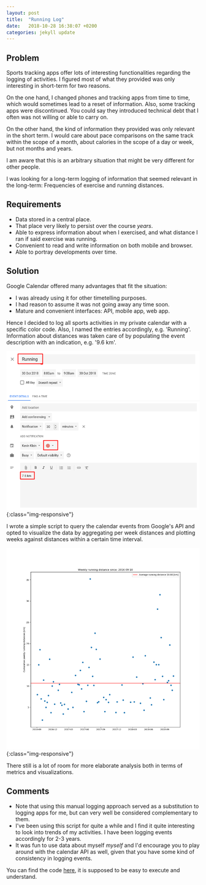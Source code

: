 ```yaml
---
layout: post
title:  "Running Log"
date:   2018-10-28 16:38:07 +0200
categories: jekyll update
---
```


## Problem
Sports tracking apps offer lots of interesting functionalities regarding the logging of activities. I figured most of what they provided was only interesting in short-term for two reasons.

On the one hand, I changed phones and tracking apps from time to time, which would sometimes lead to a reset of information. Also, some tracking apps were discontinued. You could say they introduced technical debt that I often was not willing or able to carry on.

On the other hand, the kind of information they provided was only relevant in the short term. I would care about pace comparisons on the same track within the scope of a month, about calories in the scope of a day or week, but not months and years.

I am aware that this is an arbitrary situation that might be very different for other people.

I was looking for a long-term logging of information that seemed relevant in the long-term: Frequencies of exercise and running distances.

## Requirements
- Data stored in a central place.
- That place very likely to persist over the course _years_.
- Able to express information about when I exercised, and what distance I ran if said exercise was running.
- Convenient to read and write information on both mobile and browser.
- Able to portray developments over time.

## Solution
Google Calendar offered many advantages that fit the situation:
- I was already using it for other timetelling purposes.
- I had reason to assume it was not going away any time soon.
- Mature and convenient interfaces: API, mobile app, web app.

Hence I decided to log all sports activities in my private calendar with a specific color code. Also, I named the entries accordingly, e.g. 'Running'. Information about distances was taken care of by populating the event description with an indication, e.g. '9.6 km'.

![gcal event](/gcal_event.png){:class="img-responsive"}

I wrote a simple script to query the calendar events from Google's API and opted to visualize the data by aggregating per week distances and plotting weeks against distances within a certain time interval.

![resulting plot](/gcal_distances.png){:class="img-responsive"}

There still is a lot of room for more elaborate analysis both in terms of metrics and visualizations.

## Comments
- Note that using this manual logging approach served as a substitution to logging apps for me, but can very well be considered complementary to them.
- I've been using this script for quite a while and I find it quite interesting to look into trends of my activities. I have been logging events accordingly for 2-3 years.
- It was fun to use data about myself _myself_ and I'd encourage you to play around with the calendar API as well, given that you have some kind of consistency in logging events.

You can find the code [here](https://github.com/kkleindev/gcal-analysis), it is supposed to be easy to execute and understand.
